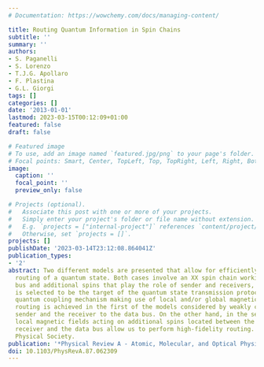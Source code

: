 ```yaml
---
# Documentation: https://wowchemy.com/docs/managing-content/

title: Routing Quantum Information in Spin Chains
subtitle: ''
summary: ''
authors:
- S. Paganelli
- S. Lorenzo
- T.J.G. Apollaro
- F. Plastina
- G.L. Giorgi
tags: []
categories: []
date: '2013-01-01'
lastmod: 2023-03-15T00:12:09+01:00
featured: false
draft: false

# Featured image
# To use, add an image named `featured.jpg/png` to your page's folder.
# Focal points: Smart, Center, TopLeft, Top, TopRight, Left, Right, BottomLeft, Bottom, BottomRight.
image:
  caption: ''
  focal_point: ''
  preview_only: false

# Projects (optional).
#   Associate this post with one or more of your projects.
#   Simply enter your project's folder or file name without extension.
#   E.g. `projects = ["internal-project"]` references `content/project/deep-learning/index.md`.
#   Otherwise, set `projects = []`.
projects: []
publishDate: '2023-03-14T23:12:08.864041Z'
publication_types:
- '2'
abstract: Two different models are presented that allow for efficiently performing
  routing of a quantum state. Both cases involve an XX spin chain working as a data
  bus and additional spins that play the role of sender and receivers, one of which
  is selected to be the target of the quantum state transmission protocol via a coherent
  quantum coupling mechanism making use of local and/or global magnetic fields. Quantum
  routing is achieved in the first of the models considered by weakly coupling the
  sender and the receiver to the data bus. On the other hand, in the second model,
  local magnetic fields acting on additional spins located between the sender and
  receiver and the data bus allow us to perform high-fidelity routing. © 2013 American
  Physical Society.
publication: '*Physical Review A - Atomic, Molecular, and Optical Physics*'
doi: 10.1103/PhysRevA.87.062309
---
```

